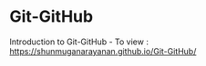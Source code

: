 # Git-GitHub
Introduction to Git-GitHub -
To view : https://shunmuganarayanan.github.io/Git-GitHub/
